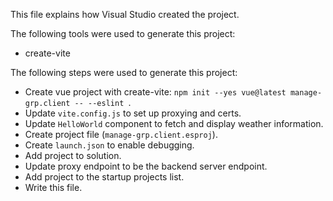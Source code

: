 This file explains how Visual Studio created the project.

The following tools were used to generate this project:
- create-vite

The following steps were used to generate this project:
- Create vue project with create-vite: `npm init --yes vue@latest manage-grp.client -- --eslint `.
- Update `vite.config.js` to set up proxying and certs.
- Update `HelloWorld` component to fetch and display weather information.
- Create project file (`manage-grp.client.esproj`).
- Create `launch.json` to enable debugging.
- Add project to solution.
- Update proxy endpoint to be the backend server endpoint.
- Add project to the startup projects list.
- Write this file.
